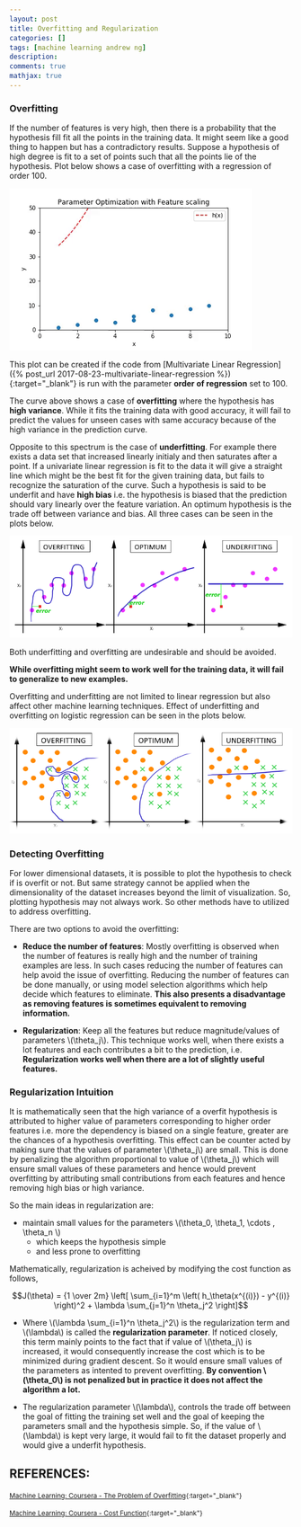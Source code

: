 ```yaml
---
layout: post
title: Overfitting and Regularization
categories: []
tags: [machine learning andrew ng]
description:
comments: true
mathjax: true
---
```


### Overfitting
If the number of features is very high, then there is a probability that the hypothesis fill fit all the points in the training data. It might seem like a good thing to happen but has a contradictory results. Suppose a hypothesis of high degree is fit to a set of points such that all the points lie of the hypothesis. Plot below shows a case of overfitting with a regression of order 100.

![Example of overfitting](/assets/2017-09-08-overfitting-and-regularization/fig-1-overfitting-regression-of-order-100.gif?raw=true)

This plot can be created if the code from [Multivariate Linear Regression]({% post_url 2017-08-23-multivariate-linear-regression %}){:target="_blank"} is run with the parameter **order of regression** set to 100. 

The curve above shows a case of **overfitting** where the hypothesis has **high variance**. While it fits the training data with good accuracy, it will fail to predict the values for unseen cases with same accuracy because of the high variance in the prediction curve.

Opposite to this spectrum is the case of **underfitting**. For example there exists a data set that increased linearly initialy and then saturates after a point. If a univariate linear regression is fit to the data it will give a straight line which might be the best fit for the given training data, but fails to recognize the saturation of the curve. Such a hypothesis is said to be underfit and have **high bias** i.e. the hypothesis is biased that the prediction should vary linearly over the feature variation. An optimum hypothesis is the trade off between variance and bias. All three cases can be seen in the plots below.

![Example of overfitting](/assets/2017-09-08-overfitting-and-regularization/fig-2-underfit-optimum-overfit.png?raw=true)

Both underfitting and overfitting are undesirable and should be avoided. 

**While overfitting might seem to work well for the training data, it will fail to generalize to new examples.**

Overfitting and underfitting are not limited to linear regression but also affect other machine learning techniques. Effect of underfitting and overfitting on logistic regression can be seen in the plots below.

![Example of overfitting](/assets/2017-09-08-overfitting-and-regularization/fig-3-underfit-optimum-overfit-logistic.png?raw=true)

### Detecting Overfitting
For lower dimensional datasets, it is possible to plot the hypothesis to check if is overfit or not. But same strategy cannot be applied when the dimensionality of the dataset increases beyond the limit of visualization. So, plotting hypothesis may not always work. So other methods have to utilized to address overfitting.

There are two options to avoid the overfitting:

* **Reduce the number of features**: Mostly overfitting is observed when the number of features is really high and the number of training examples are less. In such cases reducing the number of features can help avoid the issue of overfitting. Reducing the number of features can be done manually, or using model selection algorithms which help decide which features to eliminate. **This also presents a disadvantage as removing features is sometimes equivalent to removing information.**

* **Regularization**: Keep all the features but reduce magnitude/values of parameters \\(\theta_j\\). This technique works well, when there exists a lot features and each contributes a bit to the prediction, i.e. **Regularization works well when there are a lot of slightly useful features.**

### Regularization Intuition
It is mathematically seen that the high variance of a overfit hypothesis is attributed to higher value of parameters corresponding to higher order features i.e. more the dependency is biased on a single feature, greater are the chances of a hypothesis overfitting. This effect can be counter acted by making sure that the values of parameter \\(\theta_j\\) are small. This is done by penalizing the algorithm proportional to value of \\(\theta_j\\) which will ensure small values of these parameters and hence would prevent overfitting by attributing small contributions from each features and hence removing high bias or high variance. 

So the main ideas in regularization are:

* maintain small values for the parameters \\(\theta_0, \theta_1, \cdots , \theta_n \\)
  * which keeps the hypothesis simple
  * and less prone to overfitting

Mathematically, regularization is acheived by modifying the cost function as follows, 

$$J(\theta) = {1 \over 2m} \left[ \sum_{i=1}^m \left( h_\theta(x^{(i)}) - y^{(i)} \right)^2 + \lambda \sum_{j=1}^n \theta_j^2 \right]$$

* Where \\(\lambda \sum_{i=1}^n \theta_j^2\\) is the regularization term and \\(\lambda\\) is called the **regularization parameter**. If noticed closely, this term mainly points to the fact that if value of \\(\theta_j\\) is increased, it would consequently increase the cost which is to be minimized during gradient descent. So it would ensure small values of the parameters as intented to prevent overfitting. **By convention \\(\theta_0\\) is not penalized but in practice it does not affect the algorithm a lot.** 

* The regularization parameter \\(\lambda\\), controls the trade off between the goal of fitting the training set well and the goal of keeping the parameters small and the hypothesis simple. So, if the value of \\(\lambda\\) is kept very large, it would fail to fit the dataset properly and would give a underfit hypothesis.

## REFERENCES:

<small>[Machine Learning: Coursera - The Problem of Overfitting](https://www.coursera.org/learn/machine-learning/lecture/ACpTQ/the-problem-of-overfitting){:target="_blank"}</small>

<small>[Machine Learning: Coursera - Cost Function](https://www.coursera.org/learn/machine-learning/supplement/1tJlY/cost-function){:target="_blank"}</small>